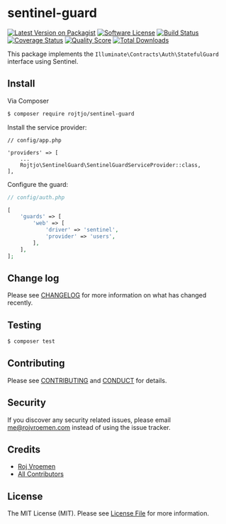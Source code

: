 # sentinel-guard

[![Latest Version on Packagist][ico-version]][link-packagist]
[![Software License][ico-license]](LICENSE.md)
[![Build Status][ico-travis]][link-travis]
[![Coverage Status][ico-scrutinizer]][link-scrutinizer]
[![Quality Score][ico-code-quality]][link-code-quality]
[![Total Downloads][ico-downloads]][link-downloads]

This package implements the `Illuminate\Contracts\Auth\StatefulGuard` interface using Sentinel.

## Install

Via Composer

``` bash
$ composer require rojtjo/sentinel-guard
```

Install the service provider:
```
// config/app.php

'providers' => [
    ...
    Rojtjo\SentinelGuard\SentinelGuardServiceProvider::class,
],
```

Configure the guard:
``` php
// config/auth.php

[
    'guards' => [
        'web' => [
            'driver' => 'sentinel',
            'provider' => 'users',
        ],
    ],
];
```

## Change log

Please see [CHANGELOG](CHANGELOG.md) for more information on what has changed recently.

## Testing

``` bash
$ composer test
```

## Contributing

Please see [CONTRIBUTING](CONTRIBUTING.md) and [CONDUCT](CONDUCT.md) for details.

## Security

If you discover any security related issues, please email me@rojvroemen.com instead of using the issue tracker.

## Credits

- [Roj Vroemen][link-author]
- [All Contributors][link-contributors]

## License

The MIT License (MIT). Please see [License File](LICENSE.md) for more information.

[ico-version]: https://img.shields.io/packagist/v/rojtjo/sentinel-guard.svg?style=flat-square
[ico-license]: https://img.shields.io/badge/license-MIT-brightgreen.svg?style=flat-square
[ico-travis]: https://img.shields.io/travis/rojtjo/sentinel-guard/master.svg?style=flat-square
[ico-scrutinizer]: https://img.shields.io/scrutinizer/coverage/g/rojtjo/sentinel-guard.svg?style=flat-square
[ico-code-quality]: https://img.shields.io/scrutinizer/g/rojtjo/sentinel-guard.svg?style=flat-square
[ico-downloads]: https://img.shields.io/packagist/dt/rojtjo/sentinel-guard.svg?style=flat-square

[link-packagist]: https://packagist.org/packages/rojtjo/sentinel-guard
[link-travis]: https://travis-ci.org/Rojtjo/sentinel-guard
[link-scrutinizer]: https://scrutinizer-ci.com/g/rojtjo/sentinel-guard/code-structure
[link-code-quality]: https://scrutinizer-ci.com/g/rojtjo/sentinel-guard
[link-downloads]: https://packagist.org/packages/rojtjo/sentinel-guard
[link-author]: https://github.com/Rojtjo
[link-contributors]: ../../contributors
